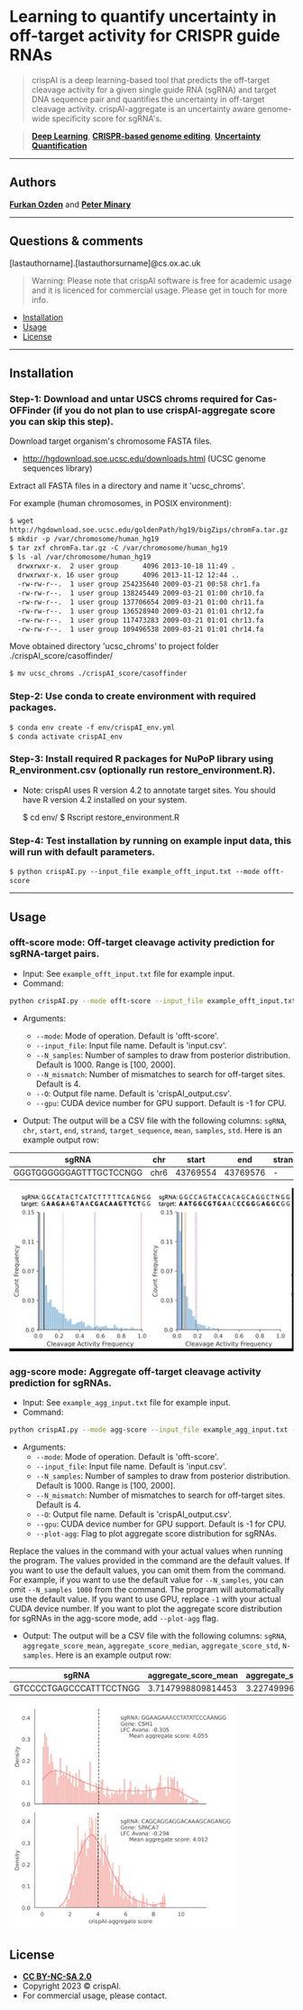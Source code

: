 # Learning to quantify uncertainty in off-target activity for CRISPR guide RNAs

> crispAI is a deep learning-based tool that predicts the off-target cleavage activity for a given single guide RNA (sgRNA) and target DNA sequence pair and quantifies the uncertainty in off-target cleavage activity.
> crispAI-aggregate is an uncertainty aware genome-wide specificity score for sgRNA's.

> <a href="https://en.wikipedia.org/wiki/Deep_learning" target="_blank">**Deep Learning**</a>,  <a href="https://www.nature.com/articles/s41467-018-04252-2" target="_blank">**CRISPR-based genome editing**</a>, <a href="https://link.springer.com/content/pdf/10.1007/978-3-319-54339-0.pdf" target="_blank">**Uncertainty Quantification**</a>


---

## Authors

<a href="https://www.cs.ox.ac.uk/people/furkan.ozden/" target="_blank">**Furkan Ozden**</a> and <a href="https://www.cs.ox.ac.uk/people/peter.minary/" target="_blank">**Peter Minary**</a>

---

## Questions & comments 

[lastauthorname].[lastauthorsurname]@cs.ox.ac.uk

> Warning: Please note that crispAI software is free for academic usage and it is licenced for commercial usage. Please get in touch for more info.

- [Installation](#installation)
- [Usage](#usage)
- [License](#license)

---


## Installation

### Step-1: Download and untar USCS chroms required for Cas-OFFinder (if you do not plan to use crispAI-aggregate score you can skip this step).

Download target organism's chromosome FASTA files.

- http://hgdownload.soe.ucsc.edu/downloads.html (UCSC genome sequences library)

Extract all FASTA files in a directory and name it 'ucsc_chroms'.

For example (human chromosomes, in POSIX environment):

    $ wget http://hgdownload.soe.ucsc.edu/goldenPath/hg19/bigZips/chromFa.tar.gz
    $ mkdir -p /var/chromosome/human_hg19
    $ tar zxf chromFa.tar.gz -C /var/chromosome/human_hg19
    $ ls -al /var/chromosome/human_hg19
      drwxrwxr-x.  2 user group      4096 2013-10-18 11:49 .
      drwxrwxr-x. 16 user group      4096 2013-11-12 12:44 ..
      -rw-rw-r--.  1 user group 254235640 2009-03-21 00:58 chr1.fa
      -rw-rw-r--.  1 user group 138245449 2009-03-21 01:00 chr10.fa
      -rw-rw-r--.  1 user group 137706654 2009-03-21 01:00 chr11.fa
      -rw-rw-r--.  1 user group 136528940 2009-03-21 01:01 chr12.fa
      -rw-rw-r--.  1 user group 117473283 2009-03-21 01:01 chr13.fa
      -rw-rw-r--.  1 user group 109496538 2009-03-21 01:01 chr14.fa

Move obtained directory 'ucsc_chroms' to project folder ./crispAI_score/casoffinder/

    $ mv ucsc_chroms ./crispAI_score/casoffinder

### Step-2: Use conda to create environment with required packages.
    
    $ conda env create -f env/crispAI_env.yml
    $ conda activate crispAI_env

### Step-3: Install required R packages for NuPoP library using R_environment.csv (optionally run restore_environment.R).
- Note: crispAI uses R version 4.2 to annotate target sites. You should have R version 4.2 installed on your system.

    $ cd env/
    $ Rscript restore_environment.R


### Step-4: Test installation by running on example input data, this will run with default parameters.

    $ python crispAI.py --input_file example_offt_input.txt --mode offt-score


---

## Usage 

### offt-score mode: Off-target cleavage activity prediction for sgRNA-target pairs.

- Input: See `example_offt_input.txt` file for example input.
- Command: 
```bash
python crispAI.py --mode offt-score --input_file example_offt_input.txt --N_samples 1000 --N_mismatch 4 --O crispAI_output.csv --gpu -1
```
- Arguments:
    - `--mode`: Mode of operation. Default is 'offt-score'.
    - `--input_file`: Input file name. Default is 'input.csv'.
    - `--N_samples`: Number of samples to draw from posterior distribution. Default is 1000. Range is [100, 2000].
    - `--N_mismatch`: Number of mismatches to search for off-target sites. Default is 4.
    - `--O`: Output file name. Default is 'crispAI_output.csv'.
    - `--gpu`: CUDA device number for GPU support. Default is -1 for CPU.

- Output: The output will be a CSV file with the following columns: `sgRNA`, `chr`, `start`, `end`, `strand`, `target_sequence`, `mean`, `samples`, `std`. Here is an example output row:

| sgRNA | chr | start | end | strand | target_sequence | mean | samples | std |
| --- | --- | --- | --- | --- | --- | --- | --- | --- |
| GGGTGGGGGGAGTTTGCTCCNGG | chr6 | 43769554 | 43769576 | - | GGGTGGGGGGAGTTTGCTCCTGG | 62.71200180053711 | 5,86,53,0,0,220,0,0,0,16,217 | 108.10479736328125 |

![Offt-Score Example](img/offt.jpg)


### agg-score mode: Aggregate off-target cleavage activity prediction for sgRNAs.

- Input: See `example_agg_input.txt` file for example input.
- Command: 
```bash
python crispAI.py --mode agg-score --input_file example_agg_input.txt --N_samples 1000 --N_mismatch 4 --O crispAI_aggregate_output.csv --gpu -1 --plot-agg
```
- Arguments:
    - `--mode`: Mode of operation. Default is 'offt-score'.
    - `--input_file`: Input file name. Default is 'input.csv'.
    - `--N_samples`: Number of samples to draw from posterior distribution. Default is 1000. Range is [100, 2000].
    - `--N_mismatch`: Number of mismatches to search for off-target sites. Default is 4.
    - `--O`: Output file name. Default is 'crispAI_output.csv'.
    - `--gpu`: CUDA device number for GPU support. Default is -1 for CPU.
    - `--plot-agg`: Flag to plot aggregate score distribution for sgRNAs. 

Replace the values in the command with your actual values when running the program. The values provided in the command are the default values. If you want to use the default values, you can omit them from the command. For example, if you want to use the default value for `--N_samples`, you can omit `--N_samples 1000` from the command. The program will automatically use the default value. If you want to use GPU, replace `-1` with your actual CUDA device number. If you want to plot the aggregate score distribution for sgRNAs in the agg-score mode, add `--plot-agg` flag.

- Output: The output will be a CSV file with the following columns: `sgRNA`, `aggregate_score_mean`, `aggregate_score_median`, `aggregate_score_std`, `N-samples`. Here is an example output row:

| sgRNA | aggregate_score_mean | aggregate_score_median | aggregate_score_std | N-samples |
| --- | --- | --- | --- | --- |
| GTCCCCTGAGCCCATTTCCTNGG | 3.7147998809814453 | 3.2274999618530273 | 1.9692000150680542 | 1.85,1.9,7.16,2.97,2.57,4.05,3.81,1.96,4.08,2.32,4.09,5.75 |

<img src="img/agg.jpg" alt="Agg-Score Example" width="400"/>

## License

- **[CC BY-NC-SA 2.0](https://creativecommons.org/licenses/by-nc-sa/2.0/)**
- Copyright 2023 © crispAI.
- For commercial usage, please contact.

